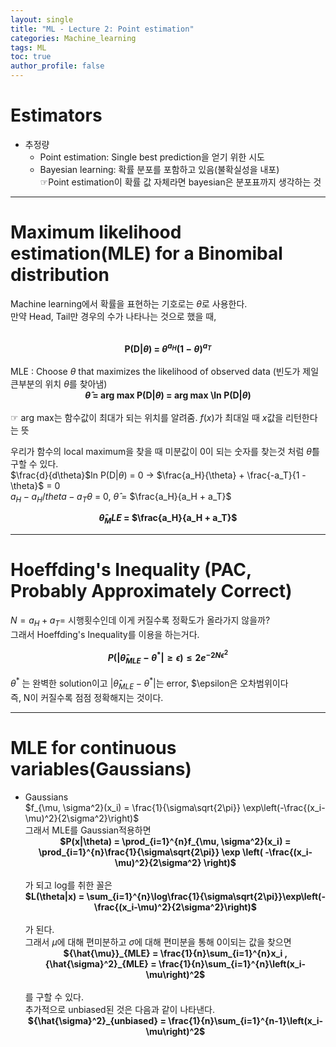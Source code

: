 ```yaml
---
layout: single
title: "ML - Lecture 2: Point estimation"
categories: Machine_learning
tags: ML
toc: true
author_profile: false
---
```


# Estimators
* 추정량
  * Point estimation: Single best prediction을 얻기 위한 시도
  * Bayesian learning: 확률 분포를 포함하고 있음(불확실성을 내포)<br>
    ☞Point estimation이 확률 값 자체라면 bayesian은 분포표까지 생각하는 것

____

# Maximum likelihood estimation(MLE) for a Binomibal distribution

Machine learning에서 확률을 표현하는 기호로는 $\theta$로 사용한다.<br>
만약 Head, Tail만 경우의 수가 나타나는 것으로 했을 때,<br>
<br>
**<center> P(D|$\theta$) = $\theta^{a_H} (1-\theta)^{a_T}$ </center>**<br>
MLE : Choose $\theta$ that maximizes the likelihood of observed data (빈도가 제일 큰부분의 위치 $\theta$를 찾아냄)<br>
**<center> $\hat{\theta}$ = arg max P(D|$\theta$) = arg max \ln P(D|$\theta$)</center>**<br>
☞ arg max는 함수값이 최대가 되는 위치를 알려줌. $f(x)$가 최대일 때 $x$값을 리턴한다는 뜻<br>

우리가 함수의 local maximum을 찾을 때 미분값이 0이 되는 숫자를 찾는것 처럼 $\hat{\theta}$를 구할 수 있다.<br>
$\frac{d}{d\theta}$ln P(D|$\theta$) = 0 $\to$ $\frac{a_H}{\theta} + \frac{-a_T}{1 - \theta}$ = 0<br>
$a_H - a_H/theta - a_T\theta$ = 0, $\hat{\theta}$ = $\frac{a_H}{a_H + a_T}$

**<center> $\hat{\theta}_MLE$ = $\frac{a_H}{a_H + a_T}$</center>**

___

# Hoeffding's Inequality (PAC, Probably Approximately Correct)
$N = a_H + a_T =$ 시행횟수인데 이게 커질수록 정확도가 올라가지 않을까?<br>
그래서 Hoeffding's Inequality를 이용을 하는거다.<br>
**<center> $P(\vert \hat{\theta}_{MLE} - \theta^*\vert \geq \epsilon) \leq 2e^{-2N\epsilon^2}$</center>**<br>
$\theta^*$ 는 완벽한 solution이고 $\vert \hat{\theta}_{MLE} - \theta^*\vert$는 error, $\epsilon은 오차범위이다<br>
즉, N이 커질수록 점점 정확해지는 것이다.<br>
___

# MLE for continuous variables(Gaussians)
* Gaussians<br>
  $f_{\mu, \sigma^2}(x_i) = \frac{1}{\sigma\sqrt{2\pi}} \exp\left(-\frac{(x_i-\mu)^2}{2\sigma^2}\right)$<br>
그래서 MLE를 Gaussian적용하면<br>
**<center> $P(x|\theta) = \prod_{i=1}^{n}f_{\mu, \sigma^2}(x_i) = \prod_{i=1}^{n}\frac{1}{\sigma\sqrt{2\pi}} \exp \left( -\frac{(x_i-\mu)^2}{2\sigma^2} \right)$</center>**<br>
가 되고 log를 취한 꼴은 
**<center>$L(\theta|x) = \sum_{i=1}^{n}\log\frac{1}{\sigma\sqrt{2\pi}}\exp\left(-\frac{(x_i-\mu)^2}{2\sigma^2}\right)$</center>**<br>
가 된다.<br>
그래서 $\mu$에 대해 편미분하고 $\sigma$에 대해 편미분을 통해 0이되는 값을 찾으면<br>
**<center>${\hat{\mu}}_{MLE} = \frac{1}{n}\sum_{i=1}^{n}x_i , {\hat{\sigma}^2}_{MLE} = \frac{1}{n}\sum_{i=1}^{n}\left(x_i-\mu\right)^2$</center>**<br>
를 구할 수 있다.<br>
추가적으로 unbiased된 것은 다음과 같이 나타낸다.
**<center>${\hat{\sigma}^2}_{unbiased} = \frac{1}{n}\sum_{i=1}^{n-1}\left(x_i-\mu\right)^2$</center>**<br>